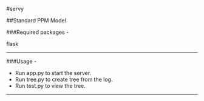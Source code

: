 #servy

##Standard PPM Model

###Required packages -

  flask
  
--------------------------

###Usage -

  * Run app.py to start the server.
  * Run tree.py to create tree from the log.
  * Run test.py to view the tree.

--------------------------